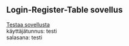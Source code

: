 ## Login-Register-Table sovellus

[Testaa sovellusta](https://ftfurturi.000webhostapp.com/)\
käyttäjätunnus: testi\
salasana: testi
